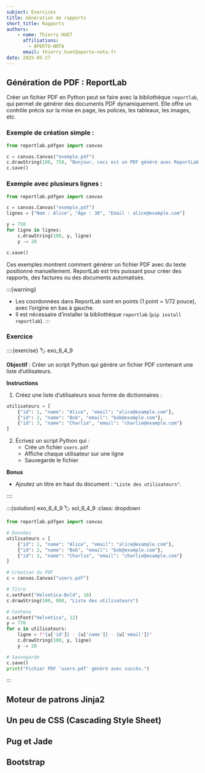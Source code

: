 ```yaml
---
subject: Exercices
title: Génération de rapports
short_title: Rapports
authors: 
    - name: Thierry HUET
      affiliations: 
        - APERTO-NOTA
      email: thierry.huet@aperto-nota.fr
date: 2025-05-27
---
```


## Génération de PDF : ReportLab

Créer un fichier PDF en Python peut se faire avec la bibliothèque `reportlab`, qui permet de générer des documents PDF dynamiquement. Elle offre un contrôle précis sur la mise en page, les polices, les tableaux, les images, etc.

### Exemple de création simple :

```python
from reportlab.pdfgen import canvas

c = canvas.Canvas("exemple.pdf")
c.drawString(100, 750, "Bonjour, ceci est un PDF généré avec ReportLab.")
c.save()
```

### Exemple avec plusieurs lignes :

```python
from reportlab.pdfgen import canvas

c = canvas.Canvas("exemple.pdf")
lignes = ["Nom : Alice", "Âge : 30", "Email : alice@example.com"]

y = 750
for ligne in lignes:
    c.drawString(100, y, ligne)
    y -= 20

c.save()
```

Ces exemples montrent comment générer un fichier PDF avec du texte positionné manuellement. ReportLab est très puissant pour créer des rapports, des factures ou des documents automatisés.

:::{warning}
- Les coordonnées dans ReportLab sont en points (1 point = 1/72 pouce), avec l’origine en bas à gauche.
- Il est nécessaire d’installer la bibliothèque `reportlab` (`pip install reportlab`).
:::

### Exercice
::::{exercise}
:label: exo_6_4_9

**Objectif** : Créer un script Python qui génère un fichier PDF contenant une liste d’utilisateurs.

**Instructions**

1. Créez une liste d’utilisateurs sous forme de dictionnaires :

```python
utilisateurs = [
    {"id": 1, "name": "Alice", "email": "alice@example.com"},
    {"id": 2, "name": "Bob", "email": "bob@example.com"},
    {"id": 3, "name": "Charlie", "email": "charlie@example.com"}
]
```

2. Écrivez un script Python qui :
   - Crée un fichier `users.pdf`
   - Affiche chaque utilisateur sur une ligne
   - Sauvegarde le fichier

**Bonus**
- Ajoutez un titre en haut du document : `"Liste des utilisateurs"`.

::::

:::{solution} exo_6_4_9
:label: sol_6_4_9
:class: dropdown

```python
from reportlab.pdfgen import canvas

# Données
utilisateurs = [
    {"id": 1, "name": "Alice", "email": "alice@example.com"},
    {"id": 2, "name": "Bob", "email": "bob@example.com"},
    {"id": 3, "name": "Charlie", "email": "charlie@example.com"}
]

# Création du PDF
c = canvas.Canvas("users.pdf")

# Titre
c.setFont("Helvetica-Bold", 16)
c.drawString(100, 800, "Liste des utilisateurs")

# Contenu
c.setFont("Helvetica", 12)
y = 770
for u in utilisateurs:
    ligne = f"{u['id']} - {u['name']} - {u['email']}"
    c.drawString(100, y, ligne)
    y -= 20

# Sauvegarde
c.save()
print("Fichier PDF 'users.pdf' généré avec succès.")
```

:::

## Moteur de patrons Jinja2

## Un peu de CSS (Cascading Style Sheet)

## Pug et Jade

## Bootstrap

